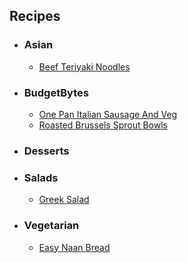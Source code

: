 ## Recipes
- ### Asian ###
  - [Beef Teriyaki Noodles](Recipes/Asian/Beef_Teriyaki_Noodles.md)

- ### BudgetBytes ###
  - [One Pan Italian Sausage And Veg](Recipes/BudgetBytes/One_Pan_Italian_Sausage_And_Veg.md)
  - [Roasted Brussels Sprout Bowls](Recipes/BudgetBytes/Roasted_Brussels_Sprout_Bowls.md)

- ### Desserts ###

- ### Salads ###
  - [Greek Salad](Recipes/Salads/Greek_Salad.md)

- ### Vegetarian ###
  - [Easy Naan Bread](Recipes/Vegetarian/Easy_Naan_Bread.md)

